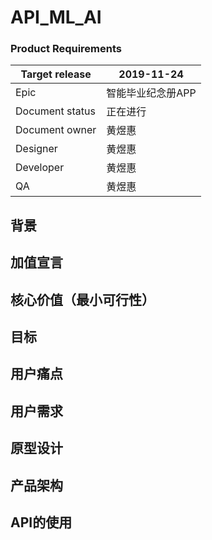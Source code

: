 # API_ML_AI

### Product Requirements
|Target release|2019-11-24|
|---|---|
|Epic|智能毕业纪念册APP|
|Document status|正在进行|
|Document owner|黄煜惠|
|Designer|黄煜惠|
|Developer|黄煜惠|
|QA|黄煜惠|


## 背景

## 加值宣言

## 核心价值（最小可行性）

## 目标

## 用户痛点

## 用户需求

## 原型设计

## 产品架构

## API的使用
